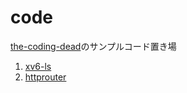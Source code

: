 # code

[the-coding-dead](https://the-coding-dead.github.io/)のサンプルコード置き場

1. [xv6-ls](https://the-coding-dead.github.io/posts/xv6-ls)
2. [httprouter](https://the-coding-dead.github.io/posts/httprouter)
